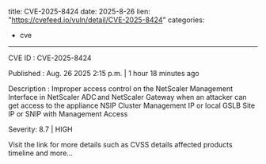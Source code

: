  
title: CVE-2025-8424
date: 2025-8-26
lien: "https://cvefeed.io/vuln/detail/CVE-2025-8424"
categories:
  - cve
---

CVE ID : CVE-2025-8424

Published :  Aug. 26
2025
2:15 p.m. | 1 hour
18 minutes ago

Description : Improper access control on the NetScaler Management Interface in NetScaler ADC and NetScaler Gateway when an attacker can get access to the appliance NSIP
Cluster Management IP or local GSLB Site IP or SNIP with Management Access

Severity: 8.7 | HIGH

Visit the link for more details
such as CVSS details
affected products
timeline
and more...
